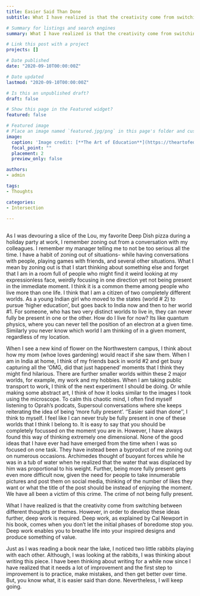 ```yaml
---
title: Easier Said Than Done 
subtitle: What I have realized is that the creativity come from switching between different thoughts or themes. However, in order to develop these ideas further, deep work is required. Deep work, as explained by Cal Newport in his book, comes when you don’t let the initial phases of boredome stop you.

# Summary for listings and search engines
summary: What I have realized is that the creativity come from switching between different thoughts or themes. However, in order to develop these ideas further, deep work is required. Deep work, as explained by Cal Newport in his book, comes when you don’t let the initial phases of boredome stop you.

# Link this post with a project
projects: []

# Date published
date: "2020-09-10T00:00:00Z"

# Date updated
lastmod: "2020-09-10T00:00:00Z"

# Is this an unpublished draft?
draft: false

# Show this page in the Featured widget?
featured: false

# Featured image
# Place an image named `featured.jpg/png` in this page's folder and customize its options here.
image:
  caption: 'Image credit: [**The Art of Education**](https://theartofeducation.edu/2017/08/15/essential-framework-teaching-creativity/)'
  focal_point: ""
  placement: 2
  preview_only: false

authors:
- admin

tags:
- Thoughts

categories:
- Intersection

---
```


##  

As I was devouring a slice of the Lou, my favorite Deep Dish pizza during a holiday party at work, I remember zoning out from a conversation with my colleagues. I remember my manager telling me to not be too serious all the time. I have a habit of zoning out of situations- while having conversations with people, playing games with friends, and several other situations. What I mean by zoning out is that I start thinking about something else and forget that I am in a room full of people who might find it weird looking at my expressionless face, weirdly focusing in one direction yet not being present in the immediate moment. I think it is a common theme among people who live more than one life. I think that I am a citizen of two completely different worlds. As a young Indian girl who moved to the states (world # 2) to pursue ‘higher education’, but goes back to India now and then to her world #1. For someone, who has two very distinct worlds to live in, they can never fully be present in one or the other. How do I live for now? Its like quantum physics, where you can never tell the position of an electron at a given time. Similarly you never know which world I am thinking of in a given moment, regardless of my location.

When I see a new kind of flower on the Northwestern campus, I think about how my mom (whoe loves gardening) would react if she saw them. When I am in India at home, I think of my friends back in world #2 and get busy capturing all the ‘OMG, did that just happened’ moments that I think they might find hilarious. There are further smaller worlds within these 2 major worlds, for example, my work and my hobbies. When I am taking public transport to work, I think of the next experiment I should be doing. Or while making some abstract art, I think of how it looks similar to the images I took using the microscope. To calm this chaotic mind, I often find myself listening to Oprah’s podcats, Supersoul conversations where she keeps reiterating the idea of being ‘more fully present’. ‘’Easier said than done’’, I think to myself. I feel like I can never truly be fully present in one of these worlds that I think I belong to. It is easy to say that you should be completely focussed on the moment you are in. However, I have always found this way of thinking extremely one dimensional. None of the good ideas that I have ever had have emerged from the time when I was so focused on one task. They have instead been a byproduct of me zoning out on numerous occasions. Archimedes thought of buoyant forces while he was in a tub of water when he realized that the water that was displaced by him was proportional to his weight. Further, being more fully present gets even more difficult now, given the need for people to take innumerable pictures and post them on social media, thinking of the number of likes they want or what the title of the post should be instead of enjoying the moment. We have all been a victim of this crime. The crime of not being fully present.

What I have realized is that the creativity come from switching between different thoughts or themes. However, in order to develop these ideas further, deep work is required. Deep work, as explained by Cal Newport in his book, comes when you don’t let the initial phases of boredome stop you. Deep work enables you to breathe life into your inspired designs and produce something of value.

Just as I was reading a book near the lake, I noticed two little rabbits playing with each other. Although, I was looking at the rabbits, I was thinking about writing this piece. I have been thinking about writing for a while now since I have realized that it needs a lot of improvement and the first step to improvement is to practice, make mistakes, and then get better over time. But, you know what, it is easier said than done. Nevertheless, I will keep going.

